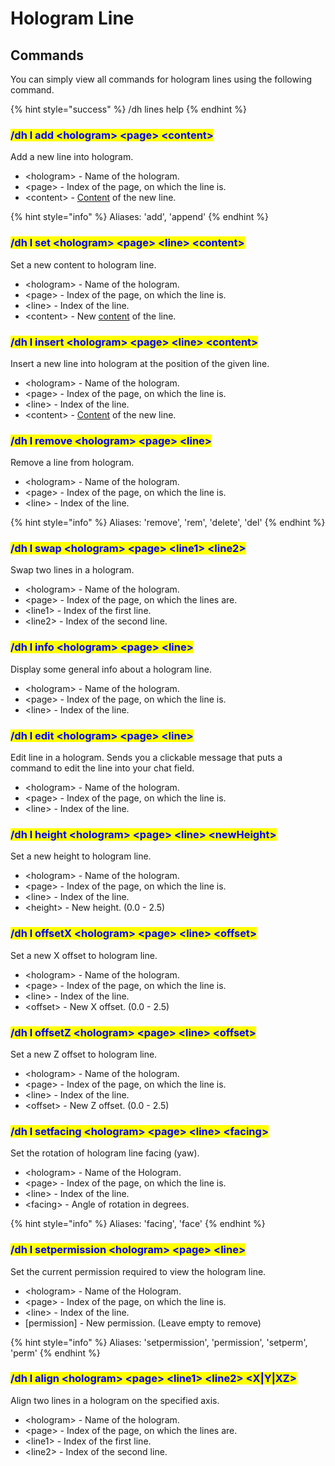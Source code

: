 # Hologram Line

## Commands

You can simply view all commands for hologram lines using the following command.

{% hint style="success" %}
/dh lines help
{% endhint %}



### <mark style="color:blue;">/dh l add \<hologram> \<page> \<content></mark>

Add a new line into hologram.

* \<hologram> - Name of the hologram.
* \<page> - Index of the page, on which the line is.
* \<content> - [Content](../format-and-colors/) of the new line.

{% hint style="info" %}
Aliases: 'add', 'append'
{% endhint %}

### <mark style="color:blue;">/dh l set \<hologram> \<page> \<line> \<content></mark>

Set a new content to hologram line.

* \<hologram> - Name of the hologram.
* \<page> - Index of the page, on which the line is.
* \<line> - Index of the line.
* \<content> - New [content](../format-and-colors/) of the line.

### <mark style="color:blue;">/dh l insert \<hologram> \<page> \<line> \<content></mark>

Insert a new line into hologram at the position of the given line.

* \<hologram> - Name of the hologram.
* \<page> - Index of the page, on which the line is.
* \<line> - Index of the line.
* \<content> - [Content](../format-and-colors/) of the new line.

### <mark style="color:blue;">/dh l remove \<hologram> \<page> \<line></mark>

Remove a line from hologram.

* \<hologram> - Name of the hologram.
* \<page> - Index of the page, on which the line is.
* \<line> - Index of the line.

{% hint style="info" %}
Aliases: 'remove', 'rem', 'delete', 'del'
{% endhint %}

### <mark style="color:blue;">/dh l swap \<hologram> \<page> \<line1> \<line2></mark>

Swap two lines in a hologram.

* \<hologram> - Name of the hologram.
* \<page> - Index of the page, on which the lines are.
* \<line1> - Index of the first line.
* \<line2> - Index of the second line.

### <mark style="color:blue;">/dh l info \<hologram> \<page> \<line></mark>

Display some general info about a hologram line.

* \<hologram> - Name of the hologram.
* \<page> - Index of the page, on which the line is.
* \<line> - Index of the line.

### <mark style="color:blue;">/dh l edit \<hologram> \<page> \<line></mark>

Edit line in a hologram. Sends you a clickable message that puts a command to edit the line into your chat field.

* \<hologram> - Name of the hologram.
* \<page> - Index of the page, on which the line is.
* \<line> - Index of the line.

### <mark style="color:blue;">/dh l height \<hologram> \<page> \<line> \<newHeight></mark>

Set a new height to hologram line.

* \<hologram> - Name of the hologram.
* \<page> - Index of the page, on which the line is.
* \<line> - Index of the line.
* \<height> - New height. (0.0 - 2.5)

### <mark style="color:blue;">/dh l offsetX \<hologram> \<page> \<line> \<offset></mark>

Set a new X offset to hologram line.

* \<hologram> - Name of the hologram.
* \<page> - Index of the page, on which the line is.
* \<line> - Index of the line.
* \<offset> - New X offset. (0.0 - 2.5)

### <mark style="color:blue;">/dh l offsetZ \<hologram> \<page> \<line> \<offset></mark>

Set a new Z offset to hologram line.

* \<hologram> - Name of the hologram.
* \<page> - Index of the page, on which the line is.
* \<line> - Index of the line.
* \<offset> - New Z offset. (0.0 - 2.5)

### <mark style="color:blue;">/dh l setfacing \<hologram> \<page> \<line> \<facing></mark>

Set the rotation of hologram line facing (yaw).

* \<hologram> -  Name of the Hologram.
* \<page> - Index of the page, on which the line is.
* \<line> - Index of the line.
* \<facing> - Angle of rotation in degrees.

{% hint style="info" %}
Aliases: 'facing', 'face'
{% endhint %}

### <mark style="color:blue;">/dh l setpermission \<hologram> \<page> \<line></mark>

Set the current permission required to view the hologram line.

* \<hologram> -  Name of the Hologram.
* \<page> - Index of the page, on which the line is.
* \<line> - Index of the line.
* \[permission] - New permission. (Leave empty to remove)

{% hint style="info" %}
Aliases: 'setpermission', 'permission', 'setperm', 'perm'
{% endhint %}

### <mark style="color:blue;">/dh l align \<hologram> \<page> \<line1> \<line2> \<X|Y|XZ></mark>

Align two lines in a hologram on the specified axis.

* \<hologram> - Name of the hologram.
* \<page> - Index of the page, on which the lines are.
* \<line1> - Index of the first line.
* \<line2> - Index of the second line.
